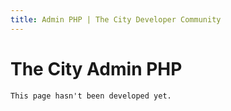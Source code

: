 ```yaml
---
title: Admin PHP | The City Developer Community
---
```


# The City Admin PHP

	This page hasn't been developed yet.